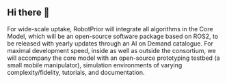 ## Hi there 👋

For wide-scale uptake, RobotPrior will integrate all algorithms in the Core Model, which will be an open-source software package based on ROS2, to be released with yearly updates through an AI on Demand catalogue. For maximal development speed, inside as well as outside the consortium, we will accompany the core model with an open-source prototyping testbed (a small mobile manipulator), simulation environments of varying complexity/fidelity, tutorials, and documentation.
